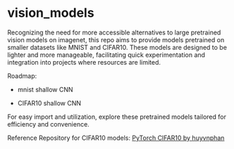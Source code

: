 # vision_models

Recognizing the need for more accessible alternatives to large pretrained vision models on imagenet, this repo aims to provide models pretrained on smaller datasets like MNIST and CIFAR10. These models are designed to be lighter and more manageable, facilitating quick experimentation and integration into projects where resources are limited.

Roadmap:
* mnist
  shallow CNN

* CIFAR10
  shallow CNN
  
For easy import and utilization, explore these pretrained models tailored for efficiency and convenience.

Reference Repository for CIFAR10 models:
[PyTorch CIFAR10 by huyvnphan](https://github.com/huyvnphan/PyTorch_CIFAR10)
